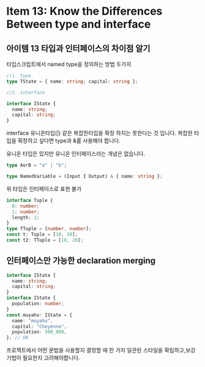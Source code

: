 # Item 13: Know the Differences Between type and interface

## 아이템 13 타입과 인터페이스의 차이점 알기

타입스크립트에서 named type을 정의하는 방법 두가지

```typescript
//1. type
type TState = { name: string; capital: string };

//2. interface

interface IState {
  name: string;
  capital: string;
}
```

interface 유니온타입(|) 같은 복잡한타입을 확장 하지는 못한다는 것 입니다. 복잡한 타입을 확장하고 싶다면 type과 &률 사용해야 합니다.

유니온 타입은 있지만 유니온 인터페이스라는 개념은 없습니다.

```typescript
type AorB = "a" | "b";
```

```typescript
type NamedVariable = (Input I Output) & { name: string };
```

위 타입은 인터페이스로 표현 불가

```typescript
interface Tuple {
  0: number;
  1: number;
  length: 2;
}
type TTuple = [number, number];
const t: Tuple = [10, 20];
const t2: TTuple = [10, 20];
```

## 인터페이스만 가능한 declaration merging

```typescript
interface IState {
  name: string;
  capital: string;
}
interface IState {
  population: number;
}
const muyaho: IState = {
  name: "muyaho",
  capital: "Cheyenne",
  population: 500_000,
}; // OK
```

프로젝트에서 어떤 문법을 사용할지 결정할 때 한 가지 일관된 스타일을 확립하고,보강기법이 필요한지 고려해야합니다.
